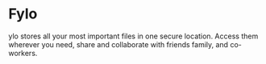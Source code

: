 # Fylo
ylo stores all your most important files in one secure location. Access them wherever you need, share and collaborate with friends family, and co-workers.
